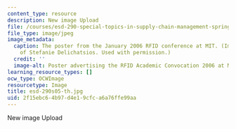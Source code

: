 ```yaml
---
content_type: resource
description: New image Upload
file: /courses/esd-290-special-topics-in-supply-chain-management-spring-2005/2f15ebc64b97d4e19cfca6a76ffe99aa_esd-290s05-th.jpg
file_type: image/jpeg
image_metadata:
  caption: The poster from the January 2006 RFID conference at MIT. (Image courtesy
    of Stefanie Delichatsios. Used with permission.)
  credit: ''
  image-alt: Poster advertising the RFID Academic Convocation 2006 at MIT.
learning_resource_types: []
ocw_type: OCWImage
resourcetype: Image
title: esd-290s05-th.jpg
uid: 2f15ebc6-4b97-d4e1-9cfc-a6a76ffe99aa
---
```

New image Upload

